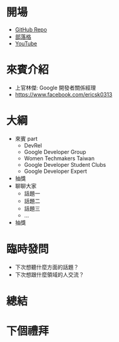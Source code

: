 # 開場
* [GitHub Repo](https://github.com/PureFuncInc/purefunc-cafe)
* [部落格](https://purefunc.net/articles/pure-func-cafe)
* [YouTube](https://www.youtube.com/watch?v=N5GzZfXg5z0)

# 來賓介紹
* 上官林傑: Google 開發者關係經理
* https://www.facebook.com/ericsk0313

# 大綱
* 來賓 part
  * DevRel
  * Google Developer Group
  * Women Techmakers Taiwan
  * Google Developer Student Clubs  
  * Google Developer Expert
* 抽獎
* 聊聊大家
  * 話題一
  * 話題二
  * 話題三
  * ... 
* 抽獎

# 臨時發問
* 下次想聽什麼方面的話題？
* 下次想跟什麼領域的人交流？

# 總結

# 下個禮拜
